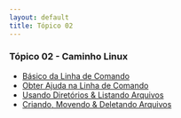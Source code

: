 ```yaml
---
layout: default
title: Tópico 02
---
```


### Tópico 02 - Caminho Linux
- [Básico da Linha de Comando](./01-book-lpi/Topico%2002%20-%20Caminho%20Linux/2.1%20-%20BásicoDaLinhaDeComando.md)
- [Obter Ajuda na Linha de Comando](./01-book-lpi/Topico%2002%20-%20Caminho%20Linux/2.2%20-%20ObterAjudaNaLinhaDeComando.md)
- [Usando Diretórios & Listando Arquivos](./01-book-lpi/Topico%2002%20-%20Caminho%20Linux/2.3%20-%20UsandoDiretórios&ListandoArquivos.md)
- [Criando, Movendo & Deletando Arquivos](./01-book-lpi/Topico%2002%20-%20Caminho%20Linux/2.4%20-%20CriandoMovendo&DeletandoArquivos.md)
